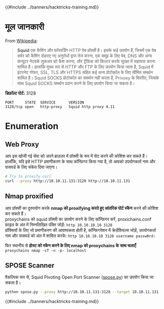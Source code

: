 {{#include ../banners/hacktricks-training.md}}

# मूल जानकारी

From [Wikipedia](<https://en.wikipedia.org/wiki/Squid_(software)>):

> **Squid** एक कैशिंग और फॉरवर्डिंग HTTP वेब प्रॉक्सी है। इसके कई उपयोग हैं, जिसमें एक वेब सर्वर को कैशिंग दोहराए गए अनुरोधों द्वारा तेज करना, एक समूह के लिए वेब, DNS और अन्य कंप्यूटर नेटवर्क लुकअप को कैश करना, और ट्रैफ़िक को फ़िल्टर करके सुरक्षा में सहायता करना शामिल है। हालांकि मुख्य रूप से HTTP और FTP के लिए उपयोग किया जाता है, Squid में इंटरनेट गोफर, SSL, TLS और HTTPS सहित कई अन्य प्रोटोकॉल के लिए सीमित समर्थन शामिल है। Squid SOCKS प्रोटोकॉल का समर्थन नहीं करता है, Privoxy के विपरीत, जिसके साथ Squid SOCKS समर्थन प्रदान करने के लिए उपयोग किया जा सकता है।

**डिफ़ॉल्ट पोर्ट:** 3128
```
PORT     STATE  SERVICE      VERSION
3128/tcp open   http-proxy   Squid http proxy 4.11
```
# Enumeration

## Web Proxy

आप इस खोजी गई सेवा को अपने ब्राउज़र में प्रॉक्सी के रूप में सेट करने की कोशिश कर सकते हैं। हालाँकि, यदि इसे HTTP प्रमाणीकरण के साथ कॉन्फ़िगर किया गया है, तो आपको उपयोगकर्ता नाम और पासवर्ड के लिए संकेत दिया जाएगा।
```bash
# Try to proxify curl
curl --proxy http://10.10.11.131:3128 http://10.10.11.131
```
## Nmap proxified

आप प्रॉक्सी का दुरुपयोग करके **nmap को proxifying करते हुए आंतरिक पोर्ट स्कैन** करने की कोशिश कर सकते हैं।\
proxychains को squid प्रॉक्सी का उपयोग करने के लिए कॉन्फ़िगर करें, proxichains.conf फ़ाइल के अंत में निम्नलिखित पंक्ति जोड़ें: `http 10.10.10.10 3128`\
प्रॉक्सियों के लिए जो प्रमाणीकरण की आवश्यकता होती है, कॉन्फ़िगरेशन में क्रेडेंशियल्स जोड़ें, उपयोगकर्ता नाम और पासवर्ड को अंत में शामिल करके: `http 10.10.10.10 3128 username passw0rd`।

फिर स्थानीय से **होस्ट को स्कैन करने के लिए nmap को proxychains के साथ चलाएँ**: `proxychains nmap -sT -n -p- localhost`

## SPOSE Scanner

वैकल्पिक रूप से, Squid Pivoting Open Port Scanner ([spose.py](https://github.com/aancw/spose)) का उपयोग किया जा सकता है।
```bash
python spose.py --proxy http://10.10.11.131:3128 --target 10.10.11.131
```
{{#include ../banners/hacktricks-training.md}}
